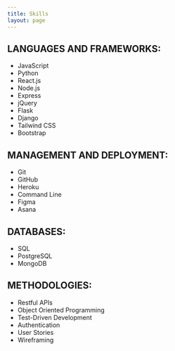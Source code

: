 ```yaml
---
title: Skills
layout: page
---
```


## LANGUAGES AND FRAMEWORKS:

-   JavaScript
-   Python
-   React.js
-   Node.js
-   Express
-   jQuery
-   Flask
-   Django
-   Tailwind CSS
-   Bootstrap

## MANAGEMENT AND DEPLOYMENT:

-   Git
-   GitHub
-   Heroku
-   Command Line
-   Figma
-   Asana

## DATABASES:

-   SQL
-   PostgreSQL
-   MongoDB

## METHODOLOGIES:

-   Restful APIs
-   Object Oriented Programming
-   Test-Driven Development
-   Authentication
-   User Stories
-   Wireframing
